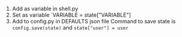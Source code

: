 1. Add as variable in shell.py
2. Set as variable `VARIABLE = state["VARIABLE"]
3. Add to config.py in DEFAULTS json file
Command to save state is `config.save(state)` and `state["user"] = user`